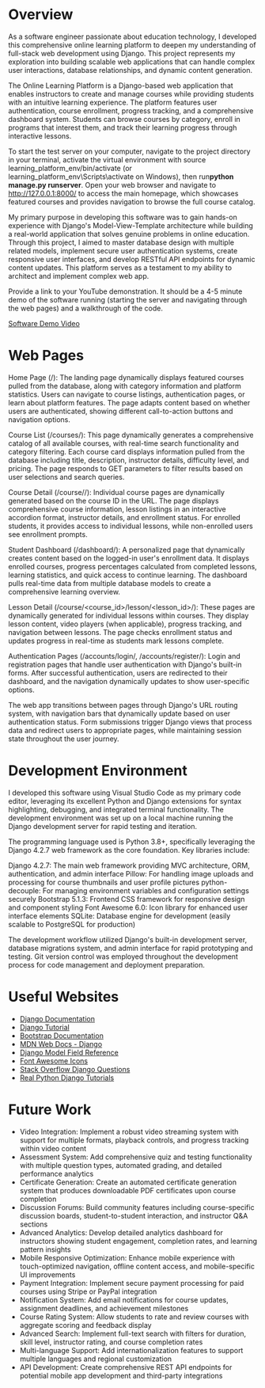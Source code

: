 # Overview

As a software engineer passionate about education technology, I developed this comprehensive online learning platform to deepen my understanding of full-stack web development using Django. This project represents my exploration into building scalable web applications that can handle complex user interactions, database relationships, and dynamic content generation.

The Online Learning Platform is a Django-based web application that enables instructors to create and manage courses while providing students with an intuitive learning experience. The platform features user authentication, course enrollment, progress tracking, and a comprehensive dashboard system. Students can browse courses by category, enroll in programs that interest them, and track their learning progress through interactive lessons.

To start the test server on your computer, navigate to the project directory in your terminal, activate the virtual environment with source learning_platform_env/bin/activate (or learning_platform_env\Scripts\activate on Windows), then run<strong>python manage.py runserver</strong>. Open your web browser and navigate to http://127.0.0.1:8000/ to access the main homepage, which showcases featured courses and provides navigation to browse the full course catalog.

My primary purpose in developing this software was to gain hands-on experience with Django's Model-View-Template architecture while building a real-world application that solves genuine problems in online education. Through this project, I aimed to master database design with multiple related models, implement secure user authentication systems, create responsive user interfaces, and develop RESTful API endpoints for dynamic content updates. This platform serves as a testament to my ability to architect and implement complex web app.

Provide a link to your YouTube demonstration.  It should be a 4-5 minute demo of the software running (starting the server and navigating through the web pages) and a walkthrough of the code.

[Software Demo Video](http://youtube.link.goes.here)

# Web Pages

Home Page (/): The landing page dynamically displays featured courses pulled from the database, along with category information and platform statistics. Users can navigate to course listings, authentication pages, or learn about platform features. The page adapts content based on whether users are authenticated, showing different call-to-action buttons and navigation options.

Course List (/courses/): This page dynamically generates a comprehensive catalog of all available courses, with real-time search functionality and category filtering. Each course card displays information pulled from the database including title, description, instructor details, difficulty level, and pricing. The page responds to GET parameters to filter results based on user selections and search queries.

Course Detail (/course/<id>/): Individual course pages are dynamically generated based on the course ID in the URL. The page displays comprehensive course information, lesson listings in an interactive accordion format, instructor details, and enrollment status. For enrolled students, it provides access to individual lessons, while non-enrolled users see enrollment prompts.

Student Dashboard (/dashboard/): A personalized page that dynamically creates content based on the logged-in user's enrollment data. It displays enrolled courses, progress percentages calculated from completed lessons, learning statistics, and quick access to continue learning. The dashboard pulls real-time data from multiple database models to create a comprehensive learning overview.

Lesson Detail (/course/<course_id>/lesson/<lesson_id>/): These pages are dynamically generated for individual lessons within courses. They display lesson content, video players (when applicable), progress tracking, and navigation between lessons. The page checks enrollment status and updates progress in real-time as students mark lessons complete.

Authentication Pages (/accounts/login/, /accounts/register/): Login and registration pages that handle user authentication with Django's built-in forms. After successful authentication, users are redirected to their dashboard, and the navigation dynamically updates to show user-specific options.

The web app transitions between pages through Django's URL routing system, with navigation bars that dynamically update based on user authentication status. Form submissions trigger Django views that process data and redirect users to appropriate pages, while maintaining session state throughout the user journey.

# Development Environment

I developed this software using Visual Studio Code as my primary code editor, leveraging its excellent Python and Django extensions for syntax highlighting, debugging, and integrated terminal functionality. The development environment was set up on a local machine running the Django development server for rapid testing and iteration.

The programming language used is Python 3.8+, specifically leveraging the Django 4.2.7 web framework as the core foundation. Key libraries include:

Django 4.2.7: The main web framework providing MVC architecture, ORM, authentication, and admin interface
Pillow: For handling image uploads and processing for course thumbnails and user profile pictures
python-decouple: For managing environment variables and configuration settings securely
Bootstrap 5.1.3: Frontend CSS framework for responsive design and component styling
Font Awesome 6.0: Icon library for enhanced user interface elements
SQLite: Database engine for development (easily scalable to PostgreSQL for production)

The development workflow utilized Django's built-in development server, database migrations system, and admin interface for rapid prototyping and testing. Git version control was employed throughout the development process for code management and deployment preparation.

# Useful Websites

* [Django Documentation](https://docs.djangoproject.com/en/4.2/)
* [Django Tutorial](https://docs.djangoproject.com/en/4.2/intro/tutorial01/)
* [Bootstrap Documentation](https://getbootstrap.com/docs/5.1/getting-started/introduction/)
* [MDN Web Docs - Django](https://developer.mozilla.org/en-US/docs/Learn/Server-side/Django)
* [Django Model Field Reference](https://docs.djangoproject.com/en/4.2/ref/models/fields/)
* [Font Awesome Icons](https://fontawesome.com/icons)
* [Stack Overflow Django Questions](https://stackoverflow.com/questions/tagged/django)
* [Real Python Django Tutorials ](https://realpython.com/tutorials/django/)

# Future Work

* Video Integration: Implement a robust video streaming system with support for multiple formats, playback controls, and progress tracking within video content
* Assessment System: Add comprehensive quiz and testing functionality with multiple question types, automated grading, and detailed performance analytics
* Certificate Generation: Create an automated certificate generation system that produces downloadable PDF certificates upon course completion
* Discussion Forums: Build community features including course-specific discussion boards, student-to-student interaction, and instructor Q&A sections
* Advanced Analytics: Develop detailed analytics dashboard for instructors showing student engagement, completion rates, and learning pattern insights
* Mobile Responsive Optimization: Enhance mobile experience with touch-optimized navigation, offline content access, and mobile-specific UI improvements
* Payment Integration: Implement secure payment processing for paid courses using Stripe or PayPal integration
* Notification System: Add email notifications for course updates, assignment deadlines, and achievement milestones
* Course Rating System: Allow students to rate and review courses with aggregate scoring and feedback display
* Advanced Search: Implement full-text search with filters for duration, skill level, instructor rating, and course completion rates
* Multi-language Support: Add internationalization features to support multiple languages and regional customization
* API Development: Create comprehensive REST API endpoints for potential mobile app development and third-party integrations